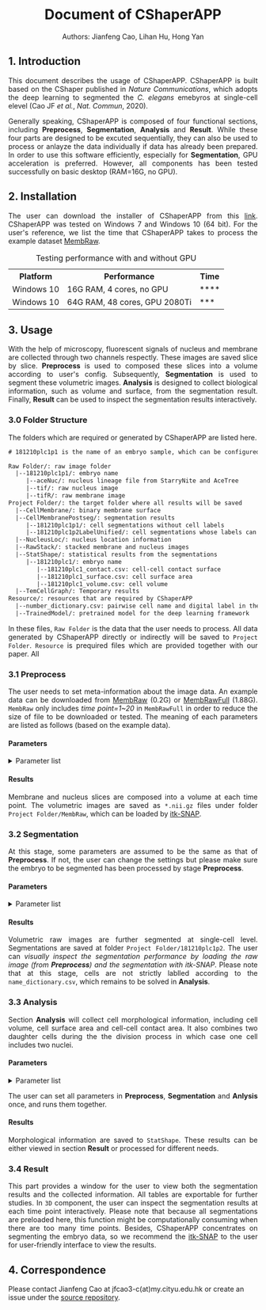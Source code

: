<h1 align="center">Document of CShaperAPP</h1>

<p align="center">Authors: Jianfeng Cao, Lihan Hu, Hong Yan</p>
<h2>
  1. Introduction
</h2>
<p align="justify">This document describes the usage of CShaperAPP. CShaperAPP is built based on the CShaper published in <I>Nature Communications</I>, which adopts the deep learning to segmented the <I>C. elegans</I> emebyros at single-cell elevel (Cao JF <I>et al.</I>, <I>Nat. Commun</I>, 2020).</p>
<p align="justify">Generally speaking, CShaperAPP is composed of four functional sections, including <B>Preprocess</B>, <B>Segmentation</B>, <B> Analysis</B> and  <B>Result</B>. While these four parts are designed to be excuted sequentially, they can also be used to process or anlayze the data individually if data has already been prepared. In order to use this software efficiently, especially for <B>Segmentation</B>, GPU acceleration is preferred. However, all components has been tested successfully on basic desktop (RAM=16G, no GPU).</p>

<h2>2. Installation</h2>
<p align="justify">The user can download the installer of CShaperAPP from this <a href="https://portland-my.sharepoint.com/:u:/g/personal/jfcao3-c_my_cityu_edu_hk/EbCzq9_bn9VEvmlHjJKIJ0ABg6jcxeXziSyzOMKFRn7-kA?download=1">link</a>. CShaperAPP was tested on Windows 7 and Windows 10 (64 bit). For the user's reference, we list the time that CShaperAPP takes to process the example dataset <a href="https://portland-my.sharepoint.com/:u:/g/personal/jfcao3-c_my_cityu_edu_hk/EdOYHmsTunJFvMzX1hhh24ABleMOoSRexF9Dr_eUbYvBjw?download=1">MembRaw</a>.</p>

<p>
  <table>
    <caption>Testing performance with and without GPU</caption>
    <tr>
      <th>Platform</th>
      <th>Performance</th>
      <th>Time</th>
    </tr>
    <tr>
      <td>Windows 10</td>
      <td>16G RAM, 4 cores, no GPU</td>
      <td>****</td>
    </tr>
    <tr>
      <td>Windows 10</td>
      <td>64G RAM, 48 cores, GPU 2080Ti</td>
      <td>***</td>
    </tr>
  </table>
</p>
<h2>3. Usage</h2>
<p align="justify">With the help of microscopy, fluorescent signals of nucleus and membrane are collected through two channels respectly. These images are saved slice by slice. <B>Preprocess</B> is used to composed these slices into a volume according to user's config. Subsequently, <B>Segmentation</B> is used to segment these volumetric images. <B>Analysis</B> is designed to collect biological information, such as volume and surface, from the segmentation result. Finally, <B>Result</B> can be used to inspect the segmentation results interactively.</p>

<h3>3.0 Folder Structure</h3>
<p align="justify">The folders which are required or generated by CShaperAPP are listed here. </p>

```html
# 181210plc1p1 is the name of an embryo sample, which can be configured.

Raw Folder/: raw image folder
  |--181210plc1p1/: embryo name
     |--aceNuc/: nucleus lineage file from StarryNite and AceTree
     |--tif/: raw nucleus image
     |--tifR/: raw membrane image
Project Folder/: the target folder where all results will be saved
  |--CellMembrane/: binary membrane surface
  |--CellMembranePostseg/: segmentation results
     |--181210plc1p1/: cell segmentations without cell labels
     |--181210plc1p2LabelUnified/: cell segmentations whose labels can be queried
  |--NucleusLoc/: nucleus location information
  |--RawStack/: stacked membrane and nucleus images
  |--StatShape/: statistical results from the segmentations
     |--181210plc1/: embryo name
        |--181210plc1_contact.csv: cell-cell contact surface
        |--181210plc1_surface.csv: cell surface area
        |--181210plc1_volume.csv: cell volume
  |--TemCellGraph/: Temporary results 
Resource/: resources that are required by CShaperAPP
  |--number_dictionary.csv: pairwise cell name and digital label in the segmentation
  |--TrainedModel/: pretrained model for the deep learning framework
```

<p align="justify">In these files, <code>Raw Folder</code> is the data that the user needs to process. All data generated by CShaperAPP directly or indirectly will be saved to <code>Project Folder</code>. <code>Resource</code> is prequired files which are provided together with our paper. All </p>

<h3>3.1 Preprocess</h3>
<p align=" justify">The user needs to set meta-information about the image data. An example data can be downloaded from <a href="https://portland-my.sharepoint.com/:u:/g/personal/jfcao3-c_my_cityu_edu_hk/EdOYHmsTunJFvMzX1hhh24ABleMOoSRexF9Dr_eUbYvBjw?download=1">MembRaw</a> (0.2G) or <a href="https://portland-my.sharepoint.com/:u:/g/personal/jfcao3-c_my_cityu_edu_hk/EXk6zZW8wuJMjFEZQ005rysBOfBheOV253iVdZipIvbvqA?download=1">MembRawFull</a> (1.88G). <code>MembRaw</code> only includes <I>time point=1~20</I> in <code>MembRawFull</code> in order to reduce the size of file to be downloaded or tested. The meaning of each parameters are listed as follows (based on the example data).</p>
<h4>Parameters</h4>
<details><summary>Parameter list</summary><div>
<table style="width: 80%">
  <tr>
    <th>Name</th>
    <th>Value</th>
    <th>Example</th>
  </tr>
  <tr>
    <td>Raw Folder</td>
    <td>name of raw data folder</td>
    <td>root/MembRaw</td>
  </tr>
  <tr>
    <td>Embryo Name</td>
    <td>Name of the embryo</td>
    <td>181210plc1p1</td>
  </tr>
  <tr>
    <td>X-Y Resolution</td>
    <td>Intra-slice resolution (&#956m)</td>
    <td>0.09</td>
  </tr>
  <tr>
    <td>Z Resolution</td>
    <td>Inter-slice resolution</td>
    <td>0.42</td>
  </tr>
  <tr>
    <td>Reduce Ratio</td>
    <td>The scale of image to be reduced. Setting this value to be smaller will reduce the time the <B>Segmentation</B> takes, but the resolution will be reduced</td>
    <td>0.3</td>
  <tr>
    <td>Slice Num</td>
    <td>The number of slices at each time point</td>
    <td>68</td>
  </tr>
  <tr>
    <td>Max Time</td>
    <td>The largest time points to be processed (start from t=1)</td>
    <td>100</td>
  </tr>
  <tr>
    <td>Lineage File</td>
    <td>The nucleus lineage file (from StarryNite and AceTree)</td>
    <td>root/MembRaw/181210plc1p1/aceNuc/CD181210plc1p1.csv</td>
  </tr>
  <tr>
    <td>Number Dictionary</td>
    <td>The dictionary used for finding out the cell name according to the segmentation results because only integers as opposed to strings are saved.</td>
    <td>root/Resource/number_dictionary.csv</td>
  </tr>
</table>
</div></details>

<h4>Results</h4>
<p align="justify">Membrane and nucleus slices are composed into a volume at each time point. The volumetric images are saved as <code>*.nii.gz</code> files under folder <code>Project Folder/MembRaw</code>, which can be loaded by <a href="http://www.itksnap.org/pmwiki/pmwiki.php">itk-SNAP</a>.</p>

<h3>3.2 Segmentation</h3>
<p align="justify">At this stage, some parameters are assumed to be the same as that of <B>Preprocess</B>. If not, the user can change the settings but please make sure the embryo to be segmented has been processed by stage <B>Preprocess</B>.</p>
<h4>Parameters</h4>
<details>
  <summary>Parameter list</summary><div>
  <table>
    <tr>
      <th>Name</th>
      <th>Value</th>
      <th>Example</th>
    </tr>
    <tr>
      <td>Project Folder</td>
      <td><B>Preprocess</B></td>
      <td><B>Preprocess</B></td>
    </tr>
    <tr>
      <td>Embryo Names</td>
      <td><B>Preprocess</B></td>
      <td><B>Preprocess</B></td>
    </tr>
    <tr>
      <td>Max Time</td>
      <td><B>Preprocess</B></td>
      <td><B>Preprocess</B></td>
    </tr>
    <tr>
      <td>Batch Size</td>
      <td>The number of images to be computed in parallel. The value should be set based on your computer resources (i.e. GPU).</td>
      <td>1</td>
    </tr>
    <tr>
      <td>Use Lineage</td>
      <td>Three cases: no lineage; after segmentation (used in CShaper, cell cavity can be detected); before segmentation (nuclei are used as seeds in watershed segmentation, so cell cavity cannot be detected)</td>
      <td>After Lineage</td>
    </tr>
    <tr>
      <td>Model File</td>
      <td>The file of pretrained model</td>
      <td>root/Resource/TrainedModel/DMapNet_pub_5000.ckpt</td>
    </tr>
  </table>
  </div>
</details>
<h4>Results</h4>
<p align="justify">Volumetric raw images are further segmented at single-cell level. Segmentations are saved at folder <code>Project Folder/181210plc1p2</code>. The user can <I>visually inspect the segmentation performance by loading the raw image (from <B>Preprocess</B>) and the segmentation with itk-SNAP</I>. Please note that at this stage, cells are not strictly lablled according to the <code>name_dictionary.csv</code>, which remains to be solved in <B>Analysis</B>.</p>
<h3>3.3 Analysis</h3>
<p align="justify">Section <B>Analysis</B> will collect cell morphological information, including cell volume, cell surface area and cell-cell contact area. It also combines two daughter cells during the the division process in which case one cell includes two nuclei.</p>
<h4>Parameters</h4>
<details>
  <summary>Parameter list</summary><div>
    <table>
      <tr>
        <th>Name</th>
        <th>Value</th>
        <th>Example</th>
      </tr>
      <tr>
        <td>Slice Num</td>
        <td><B>Preprocess</B></td>
        <td><B>Preprocess</B></td>
      </tr>
      <tr>
        <td>Number Dictionary</td>
        <td><B>Preprocess</B></td>
        <td><B>Preprocess</B></td>
      </tr>
      <tr>
        <td>Raw Folder</td>
        <td><B>Preprocess</B></td>
        <td><B>Preprocess</B></td>
      </tr>
      <tr>
        <td>Embryo Names</td>
        <td><B>Preprocess</B></td>
        <td><B>Preprocess</B></td>
      </tr>
      <tr>
        <td>Project Folder</td>
        <td><B>Preprocess</B></td>
        <td><B>Preprocess</B></td>
      </tr>
      <tr>
        <td>Lineage File</td>
        <td><B>Preprocess</B></td>
        <td><B>Preprocess</B></td>
      </tr>
    </table>
  </div>
</details>
<p align="justify">The user can set all parameters in <B>Preprocess</B>, <B>Segmentation</B> and <B>Anlysis</B> once, and runs them together.</p>


<h4>Results</h4>
<p align="justify">Morphological information are saved to <code>StatShape</code>. These results can be either viewed in section <B>Result</B> or processed for different needs.</p>
<h3>3.4 Result</h3>
<p align="justify">This part provides a window for the user to view both the segmentation results and the collected information. All tables are exportable for further studies. In <code>3D</code> component, the user can inspect the segmentation results at each time point interactively. Please note that because all segmentations are preloaded here, this function might be computationally consuming when there are too many time points. Besides, CShaperAPP concentrates on segmenting the embryo data, so we recommend the <a href="http://www.itksnap.org">itk-SNAP</a> to the user for user-friendly interface to view the results.</p>

<h2>4. Correspondence</h2>
<p>Please contact Jianfeng Cao at jfcao3-c(at)my.cityu.edu.hk or create an issue under the <a href="https://github.com/cao13jf/CShaperAPP_PUB">source repository</a>.</p>

